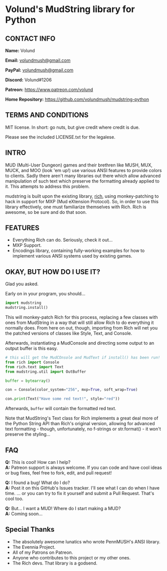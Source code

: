 # Volund's MudString library for Python

## CONTACT INFO
**Name:** Volund

**Email:** volundmush@gmail.com

**PayPal:** volundmush@gmail.com

**Discord:** Volund#1206

**Patreon:** https://www.patreon.com/volund

**Home Repository:** https://github.com/volundmush/mudstring-python

## TERMS AND CONDITIONS

MIT license. In short: go nuts, but give credit where credit is due.

Please see the included LICENSE.txt for the legalese.

## INTRO
MUD (Multi-User Dungeon) games and their brethren like MUSH, MUX, MUCK, and MOO (look 'em up!) use various ANSI features to provide colors to clients. Sadly there aren't many libraries out there which allow advanced manipulation of such text which preserve the formatting already applied to it. This attempts to address this problem.

mudstring is built upon the existing library, [rich](https://github.com/willmcgugan/rich), using monkey-patching to hack in support for MXP (Mud eXtension Protocol). So, in order to use this library effectively, one must familiarize themselves with Rich. Rich is awesome, so be sure and do that soon.

## FEATURES
  * Everything Rich can do. Seriously, check it out...
  * MXP Support.
  * Encodings library, containing fully-working examples for how to implement various ANSI systems used by existing games.
  

## OKAY, BUT HOW DO I USE IT?
Glad you asked.

Early on in your program, you should...
```python
import mudstring
mudstring.install()
```
This will monkey-patch Rich for this process, replacing a few classes with ones from MudString in a way that will still allow Rich to do everything it normally does. From here on out, though, importing from Rich will net you the patched versions of classes like Style, Text, and Console.

Afterwards, instantiating a MudConsole and directing some output to an output buffer is this easy.

```python
# this will get the MudCOnsole and MudText if install() has been run!
from rich import Console
from rich.text import Text
from mudstring.util import OutBuffer

buffer = bytearray()

con = Console(color_system="256", mxp=True, soft_wrap=True)

con.print(Text("Have some red text!", style="red"))
```
Afterwards, `buffer` will contain the formatted red text.

Note that MudString's Text class for Rich implements a great deal more of the Python String API than Rich's original version, allowing for advanced text formatting - though, unfortunately, no f-strings or str.format() - it won't preserve the styling...

## FAQ 
  __Q:__ This is cool! How can I help?  
  __A:__ Patreon support is always welcome. If you can code and have cool ideas or bug fixes, feel free to fork, edit, and pull request!

  __Q:__ I found a bug! What do I do?  
  __A:__ Post it on this GitHub's Issues tracker. I'll see what I can do when I have time. ... or you can try to fix it yourself and submit a Pull Request. That's cool too.

  __Q:__ But... I want a MUD! Where do I start making a MUD?  
  __A:__ Coming soon...

## Special Thanks
  * The absolutely awesome lunatics who wrote PennMUSH's ANSI library.
  * The Evennia Project.
  * All of my Patrons on Patreon.
  * Anyone who contributes to this project or my other ones.
  * The Rich devs. That library is a godsend.